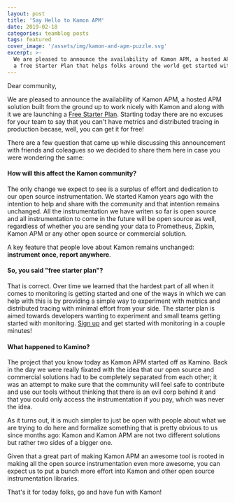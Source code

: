 ```yaml
---
layout: post
title: 'Say Hello to Kamon APM'
date: 2019-02-18
categories: teamblog posts
tags: featured
cover_image: '/assets/img/kamon-and-apm-puzzle.svg'
excerpt: >-
  We are pleased to announce the availability of Kamon APM, a hosted APM solution built to work nicely with Kamon and
  a free Starter Plan that helps folks around the world get started with monitoring in no time.
---
```


Dear community,

We are pleased to announce the availability of Kamon APM, a hosted APM solution built from the ground up to work nicely
with Kamon and along with it we are launching a [Free Starter Plan][pricing]. Starting today there are no excuses
for your team to say that you can't have metrics and distributed tracing in production becase, well, you can get it for
free!

There are a few question that came up while discussing this announcement with friends and coleagues so we decided to
share them here in case you were wondering the same:


#### How will this affect the Kamon community?

The only change we expect to see is a surplus of effort and dedication to our open source instrumentation. We started
Kamon years ago with the intention to help and share with the community and that intention remains unchanged. All the
instrumentation we have writen so far is open source and all instrumentation to come in the future will be open source
as well, regardless of whether you are sending your data to Prometheus, Zipkin, Kamon APM or any other open source or
commercial solution.

A key feature that people love about Kamon remains unchanged: __instrument once, report anywhere__.


#### So, you said "free starter plan"?

That is correct. Over time we learned that the hardest part of all when it comes to monitoring is getting started and
one of the ways in which we can help with this is by providing a simple way to experiment with metrics and distributed
tracing with minimal effort from your side. The starter plan is aimed towards developers wanting to experiment and small
teams getting started with monitoring. [Sign up][sign up] and get started with monitoring in a couple minutes!


#### What happened to Kamino?

The project that you know today as Kamon APM started off as Kamino. Back in the day we were really fixated with the idea
that our open source and commercial solutions had to be completely separated from each other; it was an attempt to make
sure that the community will feel safe to contribute and use our tools without thinking that there is an evil corp
behind it and that you could only access the instrumentation if you pay, which was never the idea.

As it turns out, it is much simpler to just be open with people about what we are trying to do here and formalize
something that is pretty obvious to us since months ago: Kamon and Kamon APM are not two different solutions but rather
two sides of a bigger one.

Given that a great part of making Kamon APM an awesome tool is rooted in making all the open source instrumentation even
more awesome, you can expect us to put a bunch more effort into Kamon and other open source instrumentation libraries.

That's it for today folks, go and have fun with Kamon!






[pricing]: /apm/pricing/
[sign up]: https://apm.kamon.io/signup